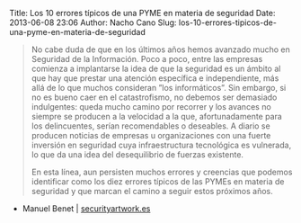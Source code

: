 Title: Los 10 errores típicos de una PYME en materia de seguridad
Date: 2013-06-08 23:06
Author: Nacho Cano
Slug: los-10-errores-tipicos-de-una-pyme-en-materia-de-seguridad

> No cabe duda de que en los últimos años hemos avanzado mucho en
> Seguridad de la Información. Poco a poco, entre las empresas comienza
> a implantarse la idea de que la seguridad es un ámbito al que hay que
> prestar una atención específica e independiente, más allá de lo que
> muchos consideran ”los informáticos”. Sin embargo, si no es bueno caer
> en el catastrofismo, no debemos ser demasiado indulgentes: queda mucho
> camino por recorrer y los avances no siempre se producen a la
> velocidad a la que, afortunadamente para los delincuentes, serían
> recomendables o deseables. A diario se producen noticias de empresas u
> organizaciones con una fuerte inversión en seguridad cuya
> infraestructura tecnológica es vulnerada, lo que da una idea del
> desequilibrio de fuerzas existente.
>
> En esta línea, aun persisten muchos errores y creencias que podemos
> identificar como los diez errores típicos de las PYMEs en materia de
> seguridad y que marcan el camino a seguir estos próximos años.

- Manuel Benet | [securityartwork.es][]

  [securityartwork.es]: http://www.securityartwork.es/2013/05/29/los-10-errores-tipicos-de-una-pyme-en-materia-de-seguridad/
    "Los 10 errores típicos de una PYME en materia de seguridad"

